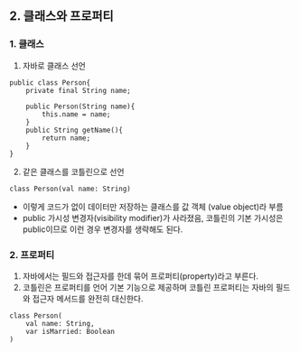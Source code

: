 ## 2. 클래스와 프로퍼티
### 1. 클래스
1. 자바로 클래스 선언

```
public class Person{
    private final String name;

    public Person(String name){
        this.name = name;
    }
    public String getName(){
        return name;
    }
}
```

2. 같은 클래스를 코틀린으로 선언

```
class Person(val name: String)
```

- 이렇게 코드가 없이 데이터만 저장하는 클래스를 값 객체 (value object)라 부름
- public 가시성 변경자(visibility modifier)가 사라졌음, 코틀린의 기본 가시성은 public이므로 이런 경우 변경자를 생략해도 된다.

### 2. 프로퍼티
1. 자바에서는 필드와 접근자를 한데 묶어 프로퍼티(property)라고 부른다.
2. 코틀린은 프로퍼티를 언어 기본 기능으로 제공하며 코틀린 프로퍼티는 자바의 필드와 접근자 메서드를 완전히 대신한다.

``` 
class Person(
    val name: String,
    var isMarried: Boolean
)